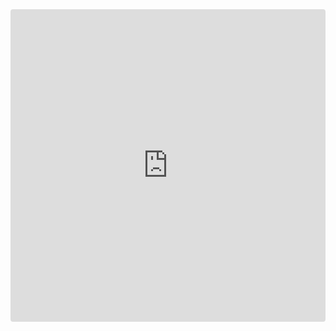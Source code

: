 <iframe src="https://codesandbox.io/embed/vue-template-hdt25?fontsize=14" title="@fishtank/container & &fishtank/column" allow="geolocation; microphone; camera; midi; vr; accelerometer; gyroscope; payment; ambient-light-sensor; encrypted-media" style="width:100%; height:500px; border:0; border-radius: 4px; overflow:hidden;" sandbox="allow-modals allow-forms allow-popups allow-scripts allow-same-origin"></iframe>